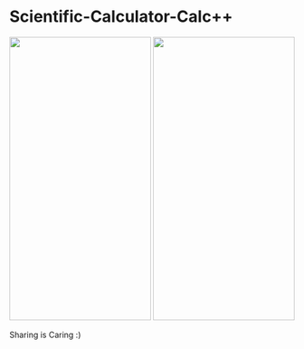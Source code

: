 # Scientific-Calculator-Calc++

<p align="center">
  <img src="https://github.com/rrsaikat/Scientific-Calculator-Calc-/blob/master/Capture.PNG" height="500" width="250"/>
  <img src="https://github.com/rrsaikat/Scientific-Calculator-Calc-/blob/master/Sc.PNG" height="500" width="250"/>
</p>



Sharing is Caring :)
